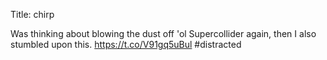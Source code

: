 Title: chirp

Was thinking about blowing the dust off 'ol Supercollider again, then I also stumbled upon this. <a href="https://t.co/V91gq5uBul">https://t.co/V91gq5uBul</a> #distracted
